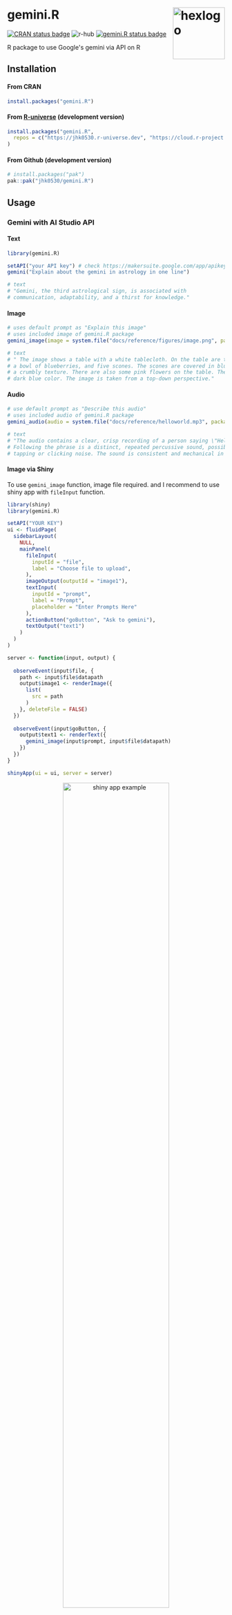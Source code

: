 # gemini.R <img alt='hexlogo' src = 'https://github.com/user-attachments/assets/331ba265-9852-4ca5-9c9a-ff19b9e494b3' width = 120 align = 'right'></img>

<!-- badges: start -->
[![CRAN status badge](https://www.r-pkg.org/badges/version/gemini.R)](https://CRAN.R-project.org/package=gemini.R)
![r-hub](https://github.com/jhk0530/gemini.R/actions/workflows/rhub.yaml/badge.svg)
[![gemini.R status badge](https://jhk0530.r-universe.dev/badges/gemini.R)](https://jhk0530.r-universe.dev/gemini.R)
<!-- badges: end -->

R package to use Google's gemini via API on R

## Installation

#### From CRAN
```r
install.packages("gemini.R")
```

#### From [R-universe](https://r-universe.dev/search) (development version)

```r
install.packages("gemini.R",
  repos = c("https://jhk0530.r-universe.dev", "https://cloud.r-project.org")
)
```

#### From Github (development version)

``` r
# install.packages("pak")
pak::pak("jhk0530/gemini.R")
```

## Usage

### Gemini with AI Studio API

#### Text

``` r
library(gemini.R)

setAPI("your API key") # check https://makersuite.google.com/app/apikey
gemini("Explain about the gemini in astrology in one line")

# text 
# "Gemini, the third astrological sign, is associated with 
# communication, adaptability, and a thirst for knowledge." 

```

#### Image

``` r
# uses default prompt as "Explain this image"
# uses included image of gemini.R package
gemini_image(image = system.file("docs/reference/figures/image.png", package = "gemini.R"))

# text 
# " The image shows a table with a white tablecloth. On the table are two cups of coffee, 
# a bowl of blueberries, and five scones. The scones are covered in blueberries and have 
# a crumbly texture. There are also some pink flowers on the table. The background is a 
# dark blue color. The image is taken from a top-down perspective." 

```

#### Audio

``` r
# use default prompt as "Describe this audio"
# uses included audio of gemini.R package
gemini_audio(audio = system.file("docs/reference/helloworld.mp3", package = "gemini.R"))

# text
# "The audio contains a clear, crisp recording of a person saying \"Hello world\".  
# Following the phrase is a distinct, repeated percussive sound, possibly a rhythmic 
# tapping or clicking noise. The sound is consistent and mechanical in nature.\n"

```

#### Image via Shiny

To use `gemini_image` function, image file required. 
and I recommend to use shiny app with `fileInput` function.

``` r
library(shiny)
library(gemini.R)

setAPI("YOUR KEY")
ui <- fluidPage(
  sidebarLayout(
    NULL,
    mainPanel(
      fileInput(
        inputId = "file",
        label = "Choose file to upload",
      ),
      imageOutput(outputId = "image1"),
      textInput(
        inputId = "prompt", 
        label = "Prompt", 
        placeholder = "Enter Prompts Here"
      ),
      actionButton("goButton", "Ask to gemini"),
      textOutput("text1")
    )
  )
)

server <- function(input, output) {
  
  observeEvent(input$file, {
    path <- input$file$datapath
    output$image1 <- renderImage({
      list(
        src = path
      )
    }, deleteFile = FALSE)
  })
  
  observeEvent(input$goButton, {
    output$text1 <- renderText({
      gemini_image(input$prompt, input$file$datapath)
    })
  })
}

shinyApp(ui = ui, server = server)

```
<p style = 'text-align:center;'>
  <img alt='shiny app example' src='./man/figures/shiny.png' width = '70%'>
</p>

### Gemini with Vertex AI API

#### Text

```r
tokens <- token.vertex("YOUR_API_KEY.json", model_id = "1.5-flash")
prompt <- "What is sachins Jersy number?"

gemini.vertex(prompt, tokens)
```

<p style = 'text-align:center;'>
  <img alt='vertex AI text example' src='./man/figures/vertex_text.png' width = '100%'>
</p>

#### Image

```r
tokens <- token.vertex("YOUR_API_KEY.json", model_id = "1.5-flash")

gemini_image.vertex(image = "YOUR_IMAGE.png", type, tokens)
```
<p style = 'text-align:center;'>
  <img alt='Most lovely cat in the world' src='./man/figures/dawn.png' width = '50%'>
</p>

<p style = 'text-align:center;'>
  <img alt='vertex AI image example' src='./man/figures/vertex_image.png' width = '100%'>
</p>

#### Audio

```r
tokens <- token.vertex("YOUR_API_KEY.json", model_id = "1.5-flash")

gemini_audio.vertex(audio = "YOUR_AUDIO.mp3", tokens)
```

- File upload to Google Cloud using API not supported.
- Instead you must use uploaded file. (e.g. Google Cloud Storage)
- Example sound from [soundbible](https://soundbible.com/2210-SOS-Morse-Code.html)

<p style = 'text-align:center;'>
  <img alt='vertex AI audio example' src='./man/figures/vertex_audio.png' width = '100%'>
</p>

### Rstudio Addins

#### Function documentation (Roxygen)

<p style = 'text-align:center;'>
  <img alt='gen_doc example' src='./man/figures/roxygen.gif' width = '70%'>
</p>

You may customize keyboard shortcut for this feature.

#### Unit testing (testthat)

<p style = 'text-align:center;'>
  <img alt='gen_test example' src='./man/figures/testing.gif' width = '70%'>
</p>

## Terms

Before use the API, I recommend that you to check at least the following.

- [Google Cloud Platform Terms of Service](https://cloud.google.com/terms)
- [Gemini API Additional Terms of Service](https://ai.google.dev/gemini-api/terms)

There may be more terms and conditions that you need to check.
Any app which uses the API should be compliant with the Google Terms of Service.

> [!note] 
>
> image is from [Google AI for Developers](https://ai.google.dev/tutorials/rest_quickstart)
>
> I've got many inspiration from [Deepanshu Bhalla](https://www.linkedin.com/in/deepanshubhalla/)'s [article](https://www.listendata.com/2023/12/google-gemini-r.html)
